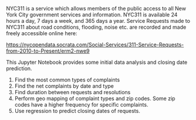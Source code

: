 NYC311 is a service which allows members of the public access to all New York City government services and information. NYC311 is available 24 hours a day, 7 days a week, and 365 days a year. Service Requests made to NYC311 about road conditions, flooding, noise etc. are recorded and made freely accessible online here:

https://nycopendata.socrata.com/Social-Services/311-Service-Requests-from-2010-to-Present/erm2-nwe9

This Jupyter Notebook provides some initial data analysis and closing date prediction.

1. Find the most common types of complaints
2. Find the net complaints by date and type
3. Find duration between requests and resolutions
4. Perform geo mapping of complaint types and zip codes. Some zip codes have a higher frequency for specific complaints.
5. Use regression to predict closing dates of requests.
